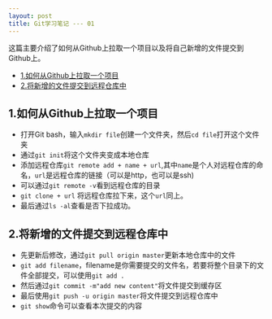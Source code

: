 ```yaml
---
layout: post
title: Git学习笔记 --- 01
---
```

这篇主要介绍了如何从Github上拉取一个项目以及将自己新增的文件提交到Github上。
- [1.如何从Github上拉取一个项目](#1如何从github上拉取一个项目)
- [2.将新增的文件提交到远程仓库中](#2将新增的文件提交到远程仓库中)

## 1.如何从Github上拉取一个项目
* 打开Git bash，输入`mkdir file`创建一个文件夹，然后`cd file`打开这个文件夹
* 通过`git init`将这个文件夹变成本地仓库
* 添加远程仓库`git remote add + name + url`,其中`name`是个人对远程仓库的命名，`url`是远程仓库的链接（可以是http，也可以是ssh)
* 可以通过`git remote -v`看到远程仓库的目录
* `git clone + url` 将远程仓库拉下来，这个`url`同上。
* 最后通过`ls -al`查看是否下拉成功。

## 2.将新增的文件提交到远程仓库中
* 先更新后修改，通过`git pull origin master`更新本地仓库中的文件
* `git add filename`，filename是你需要提交的文件名，若要将整个目录下的文件全部提交，可以使用`git add .`
* 然后通过`git commit -m"add new content"`将文件提交到缓存区
* 最后使用`git push -u origin master`将文件提交到远程仓库中
* `git show`命令可以查看本次提交的内容
